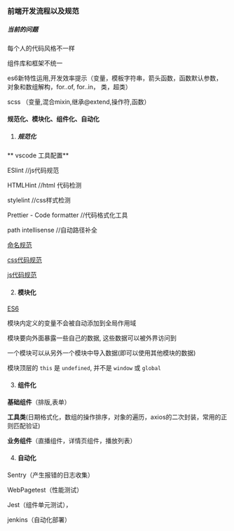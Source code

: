 ###  前端开发流程以及规范

##### 当前的问题

每个人的代码风格不一样

组件库和框架不统一

es6新特性运用,开发效率提示（变量，模板字符串，箭头函数，函数默认参数，对象和数组解构，for..of, for..in， 类，超类）

scss （变量,混合mixin,继承@extend,操作符,函数）

#### 规范化、模块化、组件化、自动化

1. ##### 规范化

** vscode 工具配置**

ESlint //js代码规范

HTMLHint  //html 代码检测

stylelint //css样式检测

Prettier - Code formatter  //代码格式化工具

path intellisense  //自动路径补全

[命名规范](https://devcloud.huaweicloud.com/docman/project/7158ffc402e84ef3b48d657b365cf235/docman/detail/2854238/list)

[css代码规范](https://devcloud.huaweicloud.com/docman/project/7158ffc402e84ef3b48d657b365cf235/docman/detail/2854236/list)

[js代码规范](https://devcloud.huaweicloud.com/docman/project/7158ffc402e84ef3b48d657b365cf235/docman/detail/2854237/list)

2. #### 模块化

[ES6](https://juejin.im/post/5ca0df406fb9a05e444f2bed)

模块内定义的变量不会被自动添加到全局作用域

模块要向外面暴露一些自己的数据, 这些数据可以被外界访问到

一个模块可以从另外一个模块中导入数据(即可以使用其他模块的数据)

模块顶层的 `this` 是 `undefined`, 并不是 `window` 或 `global`

3. #### 组件化

**基础组件**（排版,表单）

**工具类**(日期格式化，数组的操作排序，对象的遍历，axios的二次封装，常用的正则匹配验证)

**业务组件**（直播组件，详情页组件，播放列表）

4. #### 自动化

Sentry（产生报错的日志收集）

WebPagetest（性能测试）

Jest（组件单元测试），

jenkins（自动化部署）



